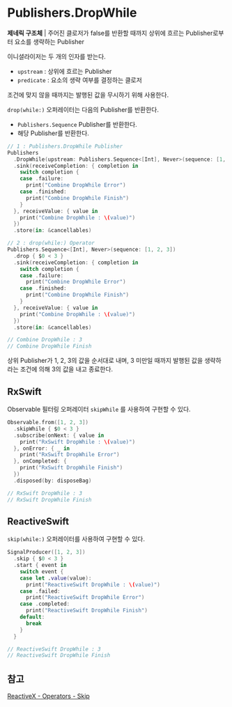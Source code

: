 # Publishers.DropWhile

**제네릭 구조체** | 주어진 클로저가 false를 반환할 때까지 상위에 흐르는 Publisher로부터 요소를 생략하는 Publisher

이니셜라이저는 두 개의 인자를 받는다.

- `upstream` : 상위에 흐르는 Publisher
- `predicate` : 요소의 생략 여부를 결정하는 클로저

조건에 맞지 않을 때까지는 발행된 값을 무시하기 위해 사용한다.

`drop(while:)` 오퍼레이터는 다음의 Publisher를 반환한다.

- `Publishers.Sequence` Publisher를 반환한다.
- 해당 Publisher를 반환한다.

```swift
// 1 : Publishers.DropWhile Publisher
Publishers
  .DropWhile(upstream: Publishers.Sequence<[Int], Never>(sequence: [1, 2, 3])) { $0 < 3 }
  .sink(receiveCompletion: { completion in
    switch completion {
    case .failure:
      print("Combine DropWhile Error")
    case .finished:
      print("Combine DropWhile Finish")
    }
  }, receiveValue: { value in
    print("Combine DropWhile : \(value)")
  })
  .store(in: &cancellables)

// 2 : drop(while:) Operator
Publishers.Sequence<[Int], Never>(sequence: [1, 2, 3])
  .drop { $0 < 3 }
  .sink(receiveCompletion: { completion in
    switch completion {
    case .failure:
      print("Combine DropWhile Error")
    case .finished:
      print("Combine DropWhile Finish")
    }
  }, receiveValue: { value in
    print("Combine DropWhile : \(value)")
  })
  .store(in: &cancellables)

// Combine DropWhile : 3
// Combine DropWhile Finish
```

상위 Publisher가 1, 2, 3의 값을 순서대로 내며, 3 미만일 때까지 발행된 값을 생략하라는 조건에 의해 3의 값을 내고 종료한다.

## RxSwift

Observable 필터링 오퍼레이터 `skipWhile` 를 사용하여 구현할 수 있다.

```swift
Observable.from([1, 2, 3])
  .skipWhile { $0 < 3 }
  .subscribe(onNext: { value in
    print("RxSwift DropWhile : \(value)")
  }, onError: { _ in
    print("RxSwift DropWhile Error")
  }, onCompleted: {
    print("RxSwift DropWhile Finish")
  })
  .disposed(by: disposeBag)

// RxSwift DropWhile : 3
// RxSwift DropWhile Finish
```

## ReactiveSwift

`skip(while:)` 오퍼레이터를 사용하여 구현할 수 있다.

```swift
SignalProducer([1, 2, 3])
  .skip { $0 < 3 }
  .start { event in
    switch event {
    case let .value(value):
      print("ReactiveSwift DropWhile : \(value)")
    case .failed:
      print("ReactiveSwift DropWhile Error")
    case .completed:
      print("ReactiveSwift DropWhile Finish")
    default:
      break
    }
  }

// ReactiveSwift DropWhile : 3
// ReactiveSwift DropWhile Finish
```

## 참고

[ReactiveX - Operators - Skip](http://reactivex.io/documentation/operators/skip.html)